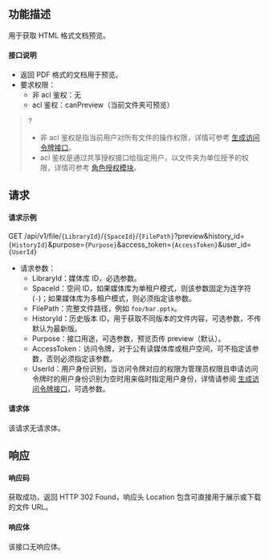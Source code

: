 ## 功能描述

用于获取 HTML 格式文档预览。

#### 接口说明

- 返回 PDF 格式的文档用于预览。
- 要求权限：
    - 非 acl 鉴权：无
    - acl 鉴权：canPreview（当前文件夹可预览）
>?
> - 非 acl 鉴权是指当前用户对所有文件的操作权限，详情可参考 [生成访问令牌接口](https://cloud.tencent.com/document/product/1339/71159)。
> - acl 鉴权是通过共享授权接口给指定用户，以文件夹为单位授予的权限，详情可参考 [角色授权模块](https://cloud.tencent.com/document/product/1339/71014)。
> 

## 请求

#### 请求示例  

GET /api/v1/file/`{LibraryId}`/`{SpaceId}`/`{FilePath}`?preview&history_id=`{HistoryId}`&purpose=`{Purpose}`&access_token=`{AccessToken}`&user_id=`{UserId}`

- 请求参数：
    - LibraryId：媒体库 ID，必选参数。
    - SpaceId：空间 ID，如果媒体库为单租户模式，则该参数固定为连字符(`-`)；如果媒体库为多租户模式，则必须指定该参数。
    - FilePath：完整文件路径，例如 `foo/bar.pptx`。
    - HistoryId：历史版本 ID，用于获取不同版本的文件内容，可选参数，不传默认为最新版。
    - Purpose：接口用途，可选参数，预览页传 preview（默认）。
    - AccessToken：访问令牌，对于公有读媒体库或租户空间，可不指定该参数，否则必须指定该参数。
    - UserId：用户身份识别，当访问令牌对应的权限为管理员权限且申请访问令牌时的用户身份识别为空时用来临时指定用户身份，详情请参阅 [生成访问令牌接口](https://cloud.tencent.com/document/product/1339/71159)，可选参数。

#### 请求体

该请求无请求体。

## 响应

#### 响应码

获取成功，返回 HTTP 302 Found，响应头 Location 包含可直接用于展示或下载的文件 URL。

#### 响应体

该接口无响应体。
